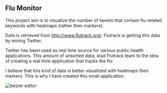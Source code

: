 ## Flu Monitor
This project aim is to visualize the number of tweets that contain flu-related keywords with heatmaps (rather then markers).

Data is retrieved from http://www.flutrack.org/. Flutrack is getting this data by mining Twitter.

Twitter has been used as real time source for various public health applications. This amount of unsorted data, lead Flutrack team to the idea of creating a real time application that tracks the flu.

I believe that this kind of data is better visualized with heatmaps then markers. This is why I have created this small application.

![bezier editor](http://i.imgur.com/dCfGNdU.gif)
